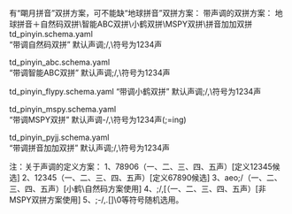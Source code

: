 
有“朙月拼音”双拼方案，可不能缺“地球拼音”双拼方案：
带声调的双拼方案：
地球拼音＋自然码双拼\智能ABC双拼\小鹤双拼\MSPY双拼\拼音加加双拼
td_pinyin.schema.yaml       
“带调自然码双拼”     默认声调;/,\符号为1234声

td_pinyin_abc.schema.yaml   
“带调智能ABC双拼”    默认声调;/,\符号为1234声

td_pinyin_flypy.schema.yaml 
“带调小鹤双拼”       默认声调;/,\符号为1234声

td_pinyin_mspy.schema.yaml  
“带调MSPY双拼”       默认声调-/,\符号为1234声(;=ing)

td_pinyin_pyjj.schema.yaml  
“带调拼音加加双拼”   默认声调;/,\符号为1234声

注：关于声调的定义方案： 
1、78906（一、二、三、四、五声）[定义12345候选] 
2、12345（一、二、三、四、五声）[定义67890候选]
3、aeo;/（一、二、三、四、五声）[小鹤\自然码方案使用] 
4、;/,\[（一、二、三、四、五声）[非MSPY双拼方案使用] 
5、;-/,.[]\0等符号随机选用。 







